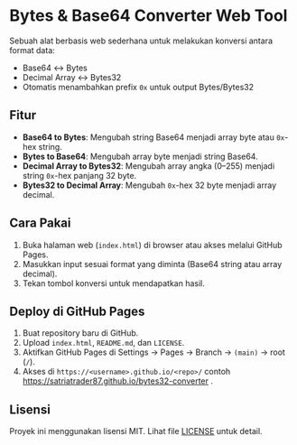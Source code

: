 # Bytes & Base64 Converter Web Tool

Sebuah alat berbasis web sederhana untuk melakukan konversi antara format data:
- Base64 ↔ Bytes
- Decimal Array ↔ Bytes32
- Otomatis menambahkan prefix `0x` untuk output Bytes/Bytes32

## Fitur
- **Base64 to Bytes**: Mengubah string Base64 menjadi array byte atau `0x`-hex string.
- **Bytes to Base64**: Mengubah array byte menjadi string Base64.
- **Decimal Array to Bytes32**: Mengubah array angka (0–255) menjadi string `0x`-hex panjang 32 byte.
- **Bytes32 to Decimal Array**: Mengubah `0x`-hex 32 byte menjadi array decimal.

## Cara Pakai
1. Buka halaman web (`index.html`) di browser atau akses melalui GitHub Pages.
2. Masukkan input sesuai format yang diminta (Base64 string atau array decimal).
3. Tekan tombol konversi untuk mendapatkan hasil.

## Deploy di GitHub Pages
1. Buat repository baru di GitHub.
2. Upload `index.html`, `README.md`, dan `LICENSE`.
3. Aktifkan GitHub Pages di Settings → Pages → Branch → `(main)` → root (`/`).
4. Akses di `https://<username>.github.io/<repo>/` contoh https://satriatrader87.github.io/bytes32-converter .

## Lisensi
Proyek ini menggunakan lisensi MIT. Lihat file [LICENSE](LICENSE) untuk detail.
